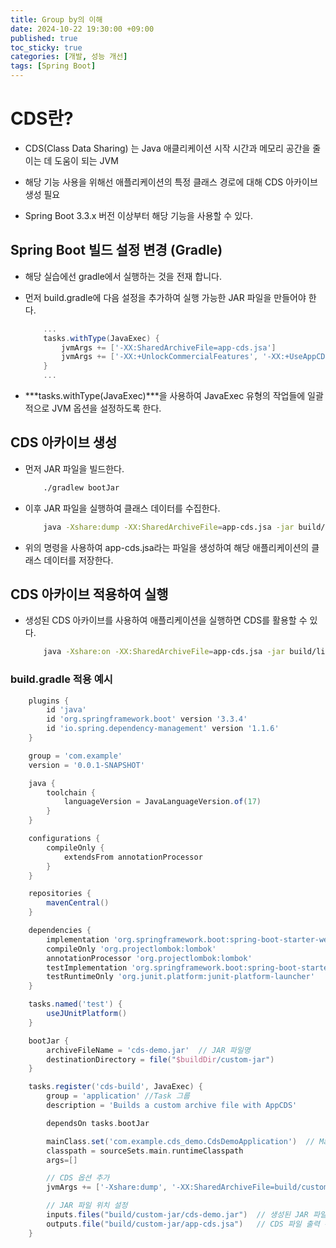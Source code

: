```yaml
---
title: Group by의 이해
date: 2024-10-22 19:30:00 +09:00
published: true
toc_sticky: true
categories: [개발, 성능 개선]
tags: [Spring Boot]
---
```


# CDS란?

- CDS(Class Data Sharing) 는 Java 애클리케이션 시작 시간과 메모리 공간을 줄이는 데 도움이 되는 JVM

- 해당 기능 사용을 위해선 애플리케이션의 특정 클래스 경로에 대해 CDS 아카이브 생성 필요

- Spring Boot 3.3.x 버전 이상부터 해당 기능을 사용할 수 있다.

## Spring Boot 빌드 설정 변경 (Gradle)

- 해당 실습에선 gradle에서 실행하는 것을 전재 합니다.

- 먼저 build.gradle에 다음 설정을 추가하여 실행 가능한 JAR 파일을 만들어야 한다.

    ```groovy
        ...
        tasks.withType(JavaExec) {
            jvmArgs += ['-XX:SharedArchiveFile=app-cds.jsa']
            jvmArgs += ['-XX:+UnlockCommercialFeatures', '-XX:+UseAppCDS']
        }
        ...
    ```

- ***tasks.withType(JavaExec)***을 사용하여 JavaExec 유형의 작업들에 일괄적으로 JVM 옵션을 설정하도록 한다.

## CDS 아카이브 생성

- 먼저 JAR 파일을 빌드한다.
    ```bash
        ./gradlew bootJar
    ```

- 이후 JAR 파일을 실행하여 클래스 데이터를 수집한다.
    ```bash
        java -Xshare:dump -XX:SharedArchiveFile=app-cds.jsa -jar build/libs/<자신의 jar파일명>.jar
    ```
- 위의 명령을 사용하여 app-cds.jsa라는 파일을 생성하여 해당 애플리케이션의 클래스 데이터를 저장한다.

## CDS 아카이브 적용하여 실행

- 생성된 CDS 아카이브를 사용하여 애플리케이션을 실행하면 CDS를 활용할 수 있다.
    ```bash
        java -Xshare:on -XX:SharedArchiveFile=app-cds.jsa -jar build/libs/<자신의 jar파일명>.jar
    ```

### build.gradle 적용 예시

```groovy
    plugins {
        id 'java'
        id 'org.springframework.boot' version '3.3.4'
        id 'io.spring.dependency-management' version '1.1.6'
    }

    group = 'com.example'
    version = '0.0.1-SNAPSHOT'

    java {
        toolchain {
            languageVersion = JavaLanguageVersion.of(17)
        }
    }

    configurations {
        compileOnly {
            extendsFrom annotationProcessor
        }
    }

    repositories {
        mavenCentral()
    }

    dependencies {
        implementation 'org.springframework.boot:spring-boot-starter-web'
        compileOnly 'org.projectlombok:lombok'
        annotationProcessor 'org.projectlombok:lombok'
        testImplementation 'org.springframework.boot:spring-boot-starter-test'
        testRuntimeOnly 'org.junit.platform:junit-platform-launcher'
    }

    tasks.named('test') {
        useJUnitPlatform()
    }

    bootJar {
        archiveFileName = 'cds-demo.jar'  // JAR 파일명
        destinationDirectory = file("$buildDir/custom-jar")
    }

    tasks.register('cds-build', JavaExec) {
        group = 'application' //Task 그룹
        description = 'Builds a custom archive file with AppCDS'

        dependsOn tasks.bootJar

        mainClass.set('com.example.cds_demo.CdsDemoApplication')  // Main 클래스 지정 (프로젝트에 맞게 수정)
        classpath = sourceSets.main.runtimeClasspath
        args=[]

        // CDS 옵션 추가
        jvmArgs += ['-Xshare:dump', '-XX:SharedArchiveFile=build/custom-jar/app-cds.jsa']

        // JAR 파일 위치 설정
        inputs.files("build/custom-jar/cds-demo.jar")  // 생성된 JAR 파일 지정 (파일명 수정 필요)
        outputs.file("build/custom-jar/app-cds.jsa")   // CDS 파일 출력 위치 지정
    }
```
